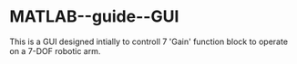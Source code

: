 # MATLAB--guide--GUI
This is a GUI designed intially to controll 7 'Gain' function block to operate on a 7-DOF robotic arm.
